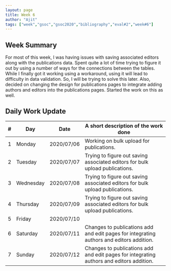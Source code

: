 ```yaml
---
layout: page
title: Week 6
author: "Ajit"
tags: ["week","gsoc","gsoc2020","bibliography","eval#2","week#6"]
---
```



## Week Summary

For most of this week, I was having issues with saving associated editors along with the publications data. Spent quite a lot of time trying to figure it out by using a number of ways for the connections between the tables. While I finally got it working using a workaround, using it will lead to difficulty in data validation. So, I will be trying to solve this later. Also, decided on changing the design for publications pages to integrate adding authors and editors into the publications pages. Started the work on this as well.

## Daily Work Update

|\#|Day|Date|A short description of the work done|  
|---	|---	|---	|---	|  
|1   	| Monday 	|   2020/07/06	|  Working on bulk upload for publications. 	|  
|2   	| Tuesday  	|   2020/07/07	|  Trying to figure out saving associated editors for bulk upload publications. 	|  
|3   	| Wednesday  	|  2020/07/08 	|  Trying to figure out saving associated editors for bulk upload publications. 	|  
|4   	| Thursday  	|   2020/07/09	|  Trying to figure out saving associated editors for bulk upload publications. 	|  
|5   	| Friday  	|   2020/07/10	|   	|  
|6   	| Saturday  	|   2020/07/11	|  Changes to publications add and edit pages for integrating authors and editors addition. 	|  
|7   	| Sunday  	|   2020/07/12	|  Changes to publications add and edit pages for integrating authors and editors addition. 	|  
